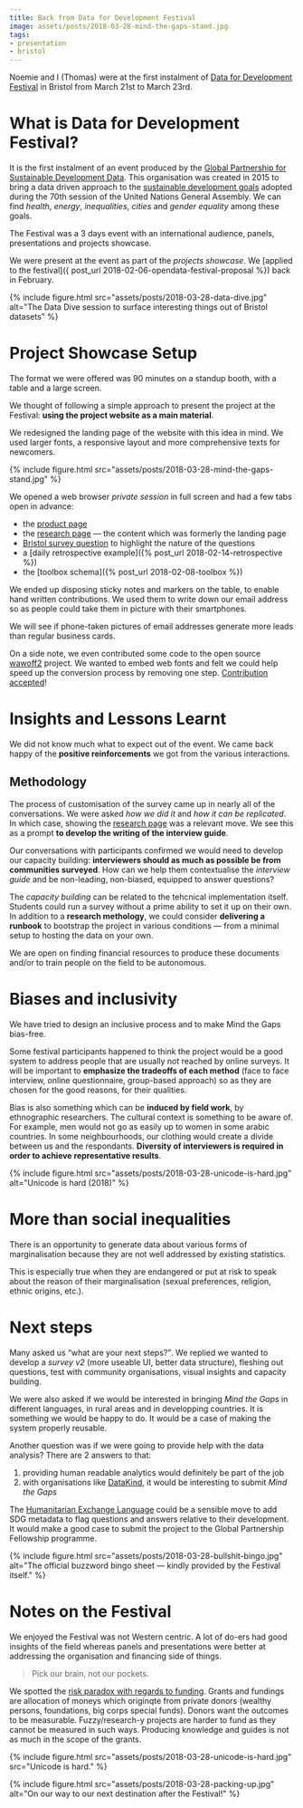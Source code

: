 ```yaml
---
title: Back from Data for Development Festival
image: assets/posts/2018-03-28-mind-the-gaps-stand.jpg
tags:
- presentation
- bristol
---
```


Noemie and I (Thomas) were at the first instalment of
[Data for Development Festival][] in Bristol from March 21st to March 23rd.

<!--more-->

# What is Data for Development Festival?

It is the first instalment of an event produced by the
[Global Partnership for Sustainable Development Data][].
This organisation was created in 2015 to bring a data driven approach to the [sustainable development goals][] adopted during the 70th session of the United Nations General Assembly.
We can find _health_, _energy_, _inequalities_, _cities_ and _gender equality_ among these goals.

The Festival was a 3 days event with an international audience, panels, presentations and projects showcase.

We were present at the event as part of the _projects showcase_.
We [applied to the festival]({ post_url 2018-02-06-opendata-festival-proposal %}) back in February.

{% include figure.html src="assets/posts/2018-03-28-data-dive.jpg" alt="The Data Dive session to surface interesting things out of Bristol datasets" %}


# Project Showcase Setup

The format we were offered was 90 minutes on a standup booth, with a table and a large screen.

We thought of following a simple approach to present the project at the Festival: **using the project website as a main material**.

We redesigned the landing page of the website with this idea in mind.
We used larger fonts, a responsive layout and more comprehensive texts for newcomers.

{% include figure.html src="assets/posts/2018-03-28-mind-the-gaps-stand.jpg" %}

We opened a web browser _private session_ in full screen and had a few tabs open in advance:

- the [product page](/)
- the [research page][] — the content which was formerly the landing page
- [Bristol survey question](/surveys/uk/bristol/) to highlight the nature of the questions
- a [daily retrospective example]({% post_url 2018-02-14-retrospective %})
- the [toolbox schema]({% post_url 2018-02-08-toolbox %})

We ended up disposing sticky notes and markers on the table, to enable hand written contributions.
We used them to write down our email address so as people could take them in picture with their smartphones.

We will see if phone-taken pictures of email addresses generate more leads than regular business cards.

On a side note, we even contributed some code to the open source [wawoff2][] project.
We wanted to embed web fonts and felt we could help speed up the conversion process by removing one step. [Contribution accepted](https://github.com/fontello/wawoff2/pull/3)!


# Insights and Lessons Learnt

We did not know much what to expect out of the event.
We came back happy of the **positive reinforcements** we got from the various interactions.


## Methodology

The process of customisation of the survey came up in nearly all of the conversations.
We were asked _how we did it_ and _how it can be replicated_.
In which case, showing the [research page][] was a relevant move.
We see this as a prompt **to develop the writing of the interview guide**.

Our conversations with participants confirmed we would need
to develop our capacity building: **interviewers should as much as possible be from communities surveyed**. How can we help them contextualise the _interview guide_ and be non-leading, non-biased, equipped to answer questions?

The _capacity building_ can be related to the tehcnical implementation itself.
Students could run a survey without a prime ability to set it up on their own.
In addition to a **research methology**, we could consider **delivering a runbook** to bootstrap the project in various conditions — from a minimal setup to hosting the data on your own.

We are open on finding financial resources to produce these documents and/or to train people on the field to be autonomous.


# Biases and inclusivity

We have tried to design an inclusive process and to make Mind the Gaps bias-free.

Some festival participants happened to think the project would be a good system to address people that are usually not reached by online surveys.
It will be important to **emphasize the tradeoffs of each method** (face to face interview, online questionnaire, group-based approach) so as they are chosen for the good reasons, for their qualities.

Bias is also something which can be **induced by field work**, by ethnographic researchers.
The cultural context is something to be aware of.
For example, men would not go as easily up to women in some arabic countries. In some neighbourhoods, our clothing would create a divide between us and the respondants.
**Diversity of interviewers is required in order to achieve representative results**.

{% include figure.html src="assets/posts/2018-03-28-unicode-is-hard.jpg" alt="Unicode is hard (2018)" %}


# More than social inequalities

There is an opportunity to generate data about various forms of marginalisation
because they are not well addressed by existing statistics.

This is especially true when they are endangered or put at risk to speak about the reason of their marginalisation (sexual preferences, religion, ethnic origins, etc.).


# Next steps

Many asked us <q>what are your next steps?</q>.
We replied we wanted to develop a _survey v2_ (more useable UI, better data structure), fleshing out questions, test with community organisations, visual insights and capacity building.

We were also asked if we would be interested in bringing _Mind the Gaps_ in different languages, in rural areas and in developping countries.
It is something we would be happy to do. It would be a case of making the system properly reusable.

Another question was if we were going to provide help with the data analysis?
There are 2 answers to that:

1. providing human readable analytics would definitely be part of the job
2. with organisations like [DataKind][], it would be interesting to submit _Mind the Gaps_

The [Humanitarian Exchange Language][] could be a sensible move to add SDG metadata to flag questions and answers relative to their development.<br>
It would make a good case to submit the project to the Global Partnership Fellowship programme.

{% include figure.html src="assets/posts/2018-03-28-bullshit-bingo.jpg" alt="The official buzzword bingo sheet — kindly provided by the Festival itself." %}


# Notes on the Festival

We enjoyed the Festival was not Western centric.
A lot of do-ers had good insights of the field whereas panels and presentations were better at addressing the organisation and financing side of things.

> Pick our brain, not our pockets.

We spotted the [risk paradox with regards to funding](http://www.data4sdgs.org/news/making-case-more-and-better-financing-data).
Grants and fundings are allocation of moneys which originqte from private donors (wealthy persons, foundations, big corps special funds).
Donors want the outcomes to be measurable. Fuzzy/research-y projects are harder to fund as they cannot be measured in such ways.
Producing knowledge and guides is not as much in the scope of the grants.

{% include figure.html src="assets/posts/2018-03-28-unicode-is-hard.jpg" src="Unicode is hard." %}

{% include figure.html src="assets/posts/2018-03-28-packing-up.jpg" alt="On our way to our next destination after the Festival!" %}


[Data for Development Festival]: http://www.data4sdgs.org/news/data-development-festival
[Global Partnership for Sustainable Development Data]: http://www.data4sdgs.org
[United Nations Millenium Development Goals]: https://www.un.org/millenniumgoals/global.shtml
[sustainable development goals]: https://www.un.org/sustainabledevelopment/sustainable-development-goals/
[wawoff2]: https://github.com/fontello/wawoff2
[research page]: /research/
[DataKind]: http:www.datakind.org/
[Humanitarian Exchange Language]: http://hxlstandard.org/

